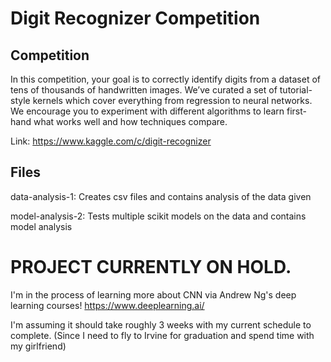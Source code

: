 # Digit Recognizer Competition

## Competition
In this competition, your goal is to correctly identify digits from a dataset of tens of thousands of handwritten images. We’ve curated a set of tutorial-style kernels which cover everything from regression to neural networks. We encourage you to experiment with different algorithms to learn first-hand what works well and how techniques compare.

Link: https://www.kaggle.com/c/digit-recognizer


## Files
data-analysis-1: Creates csv files and contains analysis of the data given

model-analysis-2: Tests multiple scikit models on the data and contains model analysis

# PROJECT CURRENTLY ON HOLD.
I'm in the process of learning more about CNN via Andrew Ng's deep learning courses! https://www.deeplearning.ai/

I'm assuming it should take roughly 3 weeks with my current schedule to complete. (Since I need to fly to Irvine for graduation and spend time with my girlfriend)
